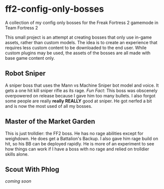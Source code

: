 # ff2-config-only-bosses
A collection of my config only bosses for the Freak Fortress 2 gamemode in Team Fortress 2

This small project is an attempt at creating bosses that only use in-game assets, rather than custom models. The idea is to create an experience that requires less custom content to be downloaded to the end user. While custom plugins may be used, the assets of the bosses are all made with base game content only.
  
  
## **Robot Sniper**  
A sniper boss that uses the Mann vs Machine Sniper bot model and voice. It gets a one hit kill sniper rifle as its rage. *Fun Fact*: This boss was obscenely overpowered on release because I gave him too many bullets. I also forgot some people are really **really** **REALLY** good at sniper. He got nerfed a bit and is now the most used of all my bosses.
  
## **Master of the Market Garden**  
This is just trolldier: the FF2 boss. He has no rage abilities except for weighdown. He does get a Battalion's Backup. I also gave him rage build on hit, so his BB can be deployed rapidly. He is more of an experiment to see how things can work if I have a boss with no rage and relied on trolldier skills alone.

## **Scout With Phlog**  
*coming soon*
